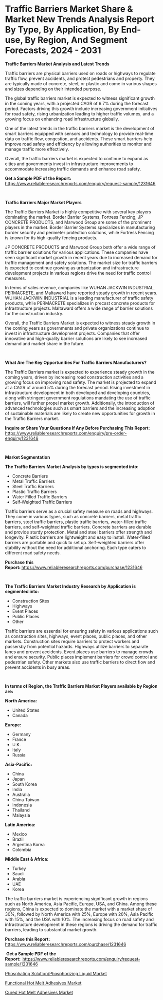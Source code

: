 <p><h1>Traffic Barriers Market Share & Market New Trends Analysis Report By Type, By Application, By End-use, By Region, And Segment Forecasts, 2024 - 2031</h1></p><p><strong>Traffic Barriers Market Analysis and Latest Trends</strong></p>
<p><p>Traffic barriers are physical barriers used on roads or highways to regulate traffic flow, prevent accidents, and protect pedestrians and property. They are typically made of concrete, steel, or plastic and come in various shapes and sizes depending on their intended purpose.</p><p>The global traffic barriers market is expected to witness significant growth in the coming years, with a projected CAGR of 9.7% during the forecast period. Factors driving this growth include increasing government initiatives for road safety, rising urbanization leading to higher traffic volumes, and a growing focus on enhancing road infrastructure globally.</p><p>One of the latest trends in the traffic barriers market is the development of smart barriers equipped with sensors and technology to provide real-time data on traffic flow, congestion, and accidents. These smart barriers help improve road safety and efficiency by allowing authorities to monitor and manage traffic more effectively.</p><p>Overall, the traffic barriers market is expected to continue to expand as cities and governments invest in infrastructure improvements to accommodate increasing traffic demands and enhance road safety.</p></p>
<p><strong>Get a Sample PDF of the Report:&nbsp;</strong> <a href="https://www.reliableresearchreports.com/enquiry/request-sample/1231646">https://www.reliableresearchreports.com/enquiry/request-sample/1231646</a></p>
<p>&nbsp;</p>
<p><strong>Traffic Barriers Major Market Players</strong></p>
<p><p>The Traffic Barriers Market is highly competitive with several key players dominating the market. Border Barrier Systems, Fortress Fencing, JP CONCRETE PRODUCTS, and Marwood Group are some of the prominent players in the market. Border Barrier Systems specializes in manufacturing border security and perimeter protection solutions, while Fortress Fencing is known for its high-quality fencing products.</p><p>JP CONCRETE PRODUCTS and Marwood Group both offer a wide range of traffic barrier solutions for various applications. These companies have seen significant market growth in recent years due to increased demand for traffic management and safety solutions. The market size for traffic barriers is expected to continue growing as urbanization and infrastructure development projects in various regions drive the need for traffic control measures.</p><p>In terms of sales revenue, companies like WUHAN JACKWIN INDUSTRIAL, PERMACRETE, and Maltaward have reported steady growth in recent years. WUHAN JACKWIN INDUSTRIAL is a leading manufacturer of traffic safety products, while PERMACRETE specializes in precast concrete products for infrastructure projects. Maltaward offers a wide range of barrier solutions for the construction industry.</p><p>Overall, the Traffic Barriers Market is expected to witness steady growth in the coming years as governments and private organizations continue to invest in infrastructure development projects. Companies that offer innovative and high-quality barrier solutions are likely to see increased demand and market share in the future.</p></p>
<p>&nbsp;</p>
<p><strong>What Are The Key Opportunities For Traffic Barriers Manufacturers?</strong></p>
<p><p>The Traffic Barriers market is expected to experience steady growth in the coming years, driven by increasing road construction activities and a growing focus on improving road safety. The market is projected to expand at a CAGR of around 5% during the forecast period. Rising investment in infrastructure development in both developed and developing countries, along with stringent government regulations mandating the use of traffic barriers, will further propel market growth. Additionally, the introduction of advanced technologies such as smart barriers and the increasing adoption of sustainable materials are likely to create new opportunities for growth in the Traffic Barriers market.</p></p>
<p><strong>Inquire or Share Your Questions If Any Before Purchasing This Report:</strong> <a href="https://www.reliableresearchreports.com/enquiry/pre-order-enquiry/1231646">https://www.reliableresearchreports.com/enquiry/pre-order-enquiry/1231646</a></p>
<p>&nbsp;</p>
<p><strong>Market Segmentation</strong></p>
<p><strong>The Traffic Barriers Market Analysis by types is segmented into:</strong></p>
<p><ul><li>Concrete Barriers</li><li>Metal Traffic Barriers</li><li>Steel Traffic Barriers</li><li>Plastic Traffic Barriers</li><li>Water Filled Traffic Barriers</li><li>Self-Weighted Traffic Barriers</li></ul></p>
<p><p>Traffic barriers serve as a crucial safety measure on roads and highways. They come in various types, such as concrete barriers, metal traffic barriers, steel traffic barriers, plastic traffic barriers, water-filled traffic barriers, and self-weighted traffic barriers. Concrete barriers are durable and provide sturdy protection. Metal and steel barriers offer strength and longevity. Plastic barriers are lightweight and easy to install. Water-filled barriers are portable and quick to set up. Self-weighted barriers offer stability without the need for additional anchoring. Each type caters to different road safety needs.</p></p>
<p><strong>Purchase this Report:&nbsp;</strong><a href="https://www.reliableresearchreports.com/purchase/1231646">https://www.reliableresearchreports.com/purchase/1231646</a></p>
<p>&nbsp;</p>
<p><strong>The Traffic Barriers Market Industry Research by Application is segmented into:</strong></p>
<p><ul><li>Construction Sites</li><li>Highways</li><li>Event Places</li><li>Public Places</li><li>Other</li></ul></p>
<p><p>Traffic barriers are essential for ensuring safety in various applications such as construction sites, highways, event places, public places, and other markets. Construction sites require barriers to protect workers and passersby from potential hazards. Highways utilize barriers to separate lanes and prevent accidents. Event places use barriers to manage crowds and ensure security. Public places implement barriers for crowd control and pedestrian safety. Other markets also use traffic barriers to direct flow and prevent accidents in busy areas.</p></p>
<p>&nbsp;</p>
<p><strong>In terms of Region, the Traffic Barriers Market Players available by Region are:</strong></p>
<p>
    <p> <strong> North America: </strong>
        <ul>
            <li>United States</li>
            <li>Canada</li>
        </ul>
        </p> 
    <p> <strong> Europe: </strong>
        <ul>
            <li>Germany</li>
            <li>France</li>
            <li>U.K.</li>
            <li>Italy</li>
            <li>Russia</li>
        </ul>
        </p> 
    <p> <strong> Asia-Pacific: </strong>
        <ul>
            <li>China</li>
            <li>Japan</li>
            <li>South Korea</li>
            <li>India</li>
            <li>Australia</li>
            <li>China Taiwan</li>
            <li>Indonesia</li>
            <li>Thailand</li>
            <li>Malaysia</li>
        </ul>
        </p> 
    <p> <strong> Latin America: </strong>
        <ul>
            <li>Mexico</li>
            <li>Brazil</li>
            <li>Argentina Korea</li>
            <li>Colombia</li>
        </ul>
        </p> 
    <p> <strong> Middle East & Africa: </strong>
        <ul>
            <li>Turkey</li>
            <li>Saudi</li>
            <li>Arabia</li>
            <li>UAE</li>
            <li>Korea</li>
        </ul>
    </p>
    </p>
<p><p>The traffic barriers market is experiencing significant growth in regions such as North America, Asia Pacific, Europe, USA, and China. Among these regions, China is expected to dominate the market with a market share of 30%, followed by North America with 25%, Europe with 20%, Asia Pacific with 15%, and the USA with 10%. The increasing focus on road safety and infrastructure development in these regions is driving the demand for traffic barriers, leading to substantial market growth.</p></p>
<p><strong>Purchase this Report: </strong><a href="https://www.reliableresearchreports.com/purchase/1231646">https://www.reliableresearchreports.com/purchase/1231646</a></p>
<p>&nbsp;<strong>Get a Sample PDF of the Report:&nbsp;&nbsp;</strong><a href="https://www.reliableresearchreports.com/enquiry/request-sample/1231646">https://www.reliableresearchreports.com/enquiry/request-sample/1231646</a></p>
<p><strong></strong></p>
<p><p><a href="https://view.publitas.com/reportprime-1/phosphating-solution-phosphorizing-liquid-market-research-report-reveals-the-latest-trends-and-opportunities-of-this-market-for-period-from-2023-2030/">Phosphating Solution/Phosphorizing Liquid Market</a></p><p><a href="https://view.publitas.com/reportprime-1/global-functional-hot-melt-adhesives-market-by-types-applications-and-major-players-with-regional-growth-rate-analysis-and-development-situation-from-2023-to-2030/">Functional Hot Melt Adhesives Market</a></p><p><a href="https://view.publitas.com/reportprime-1/cured-hot-melt-adhesives-market-size-growth-outlook-from-2023-to-2030-projecting-at-markets-trends-analysis-by-application-regional-outlook-and-revenue/">Cured Hot Melt Adhesives Market</a></p></p>